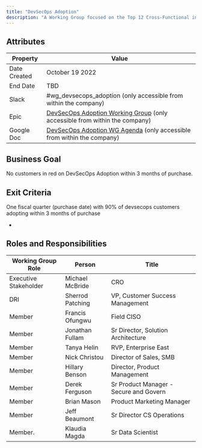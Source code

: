 ```yaml
---
title: "DevSecOps Adoption"
description: "A Working Group focused on the Top 12 Cross-Functional initiative of ensuring ultimate customers successfully adopt devsecops within 3 months of purchase"
---
```


## Attributes

| Property        | Value          |
|-----------------|----------------|
| Date Created    | October 19 2022   |
| End Date        | TBD |
| Slack           | #wg_devsecops_adoption (only accessible from within the company) |
| Epic            | [DevSecOps Adoption Working Group](https://gitlab.com/groups/gitlab-com/sales-team/-/epics/59) (only accessible from within the company) |
| Google Doc      | [DevSecOps Adoption WG Agenda](https://docs.google.com/document/d/1kUrBpNYhHZNpWvihQe2484FAAy5sO42yVKR7uINULh0/edit) (only accessible from within the company) |

## Business Goal

No customers in red on DevSecOps Adoption within 3 months of purchase.

## Exit Criteria

One fiscal quarter (purchase date) with 90% of devsecops customers adopting within 3 months of purchase

-

## Roles and Responsibilities

| Working Group Role    | Person                | Title                                  |
|-----------------------|-----------------------|----------------------------------------|
| Executive Stakeholder | Michael McBride       | CRO    |
| DRI                   | Sherrod Patching      | VP, Customer Success Management        |
| Member                | Francis Ofungwu       | Field CISO                        |
| Member                | Jonathan Fullam       | Sr Director, Solution Architecture           |
| Member                | Tanya Helin           | RVP, Enterprise East                   || Member                | Rich Phillips         | ASM, Enterprise East         |
| Member                | Nick Christou         | Director of Sales, SMB                         |
| Member                | Hillary Benson        | Director, Product Management            |
| Member                | Derek Ferguson        | Sr Product Manager - Secure and Govern |
| Member                | Brian Mason           | Product Marketing Manager |
| Member                | Jeff Beaumont         | Sr Director CS Operations |
| Member.              | Klaudia Magda           | Sr Data Scientist |


